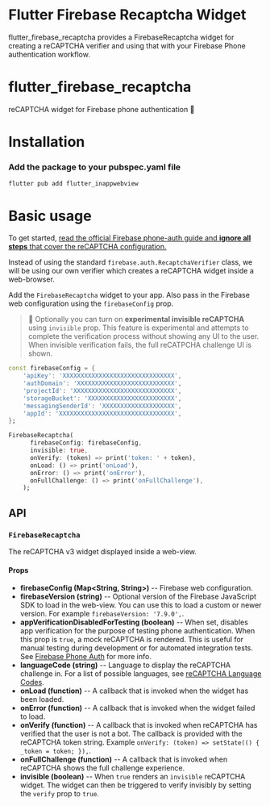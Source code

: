 # Flutter Firebase Recaptcha Widget

flutter_firebase_recaptcha provides a FirebaseRecaptcha widget for creating a reCAPTCHA verifier and using that with your Firebase Phone authentication workflow.

# flutter_firebase_recaptcha

reCAPTCHA widget for Firebase phone authentication 📱

# Installation

### Add the package to your pubspec.yaml file

```
flutter pub add flutter_inappwebview
```
# Basic usage

To get started, [read the official Firebase phone-auth guide and **ignore all steps** that cover the reCAPTCHA configuration.](https://firebase.google.com/docs/auth/web/phone-auth)

Instead of using the standard `firebase.auth.RecaptchaVerifier` class, we will be using our own verifier which creates a reCAPTCHA widget inside a web-browser.

Add the `FirebaseRecaptcha` widget to your app. Also pass in the Firebase web configuration using the `firebaseConfig` prop.

> 🚨 Optionally you can turn on **experimental invisible reCAPTCHA** using `invisible` prop. This feature is experimental and attempts to complete the verification process without showing any UI to the user. When invisible verification fails, the full reCATPCHA challenge UI is shown.

```dart
const firebaseConfig = {
    'apiKey': 'XXXXXXXXXXXXXXXXXXXXXXXXXXXXXXX',
    'authDomain': 'XXXXXXXXXXXXXXXXXXXXXXXXXXX',
    'projectId': 'XXXXXXXXXXXXXXXXXXXXXXXXXXXX',
    'storageBucket': 'XXXXXXXXXXXXXXXXXXXXXXXX',
    'messagingSenderId': 'XXXXXXXXXXXXXXXXXXXX',
    'appId': 'XXXXXXXXXXXXXXXXXXXXXXXXXXXXXXXX',
};

FirebaseRecaptcha(
      firebaseConfig: firebaseConfig,
      invisible: true,
      onVerify: (token) => print('token: ' + token),
      onLoad: () => print('onLoad'),
      onError: () => print('onError'),
      onFullChallenge: () => print('onFullChallenge'),
    );
```
## API

### `FirebaseRecaptcha`

The reCAPTCHA v3 widget displayed inside a web-view.

#### Props

- **firebaseConfig (Map<String, String>)** -- Firebase web configuration.
- **firebaseVersion (string)** -- Optional version of the Firebase JavaScript SDK to load in the web-view. You can use this to load a custom or newer version. For example `firebaseVersion: '7.9.0',`.
- **appVerificationDisabledForTesting (boolean)** -- When set, disables app verification for the purpose of testing phone authentication. When this prop is `true`, a mock reCAPTCHA is rendered. This is useful for manual testing during development or for automated integration tests. See [Firebase Phone Auth](https://firebase.google.com/docs/auth/web/phone-auth#integration-testing) for more info.
- **languageCode (string)** -- Language to display the reCAPTCHA challenge in. For a list of possible languages, see [reCAPTCHA Language Codes](https://developers.google.com/recaptcha/docs/language).
- **onLoad (function)** -- A callback that is invoked when the widget has been loaded.
- **onError (function)** -- A callback that is invoked when the widget failed to load.
- **onVerify (function)** -- A callback that is invoked when reCAPTCHA has verified that the user is not a bot. The callback is provided with the reCAPTCHA token string. Example `onVerify: (token) => setState(() { _token = token; }),`.
- **onFullChallenge (function)** -- A callback that is invoked when reCAPTCHA shows the full challenge experience.
- **invisible (boolean)** -- When `true` renders an `invisible` reCAPTCHA widget. The widget can then be triggered to verify invisibly by setting the `verify` prop to `true`.